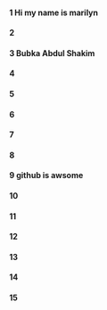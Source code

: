 #### 1 Hi my name is marilyn
#### 2
#### 3 Bubka Abdul Shakim
#### 4
#### 5
#### 6
#### 7
#### 8
#### 9 github  is awsome
#### 10
#### 11
#### 12
#### 13
#### 14
#### 15